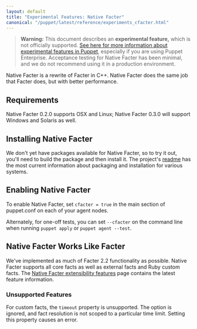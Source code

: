 ```yaml
---
layout: default
title: "Experimental Features: Native Facter"
canonical: "/puppet/latest/reference/experiments_cfacter.html"
---
```


[users_group]: https://groups.google.com/forum/#!forum/puppet-users
[cfacter_readme]: https://github.com/puppetlabs/cfacter#native-facter
[cfacter_features]: https://github.com/puppetlabs/cfacter/blob/master/Extensibility.md

> **Warning:** This document describes an **experimental feature,** which is not officially supported. [See here for more information about experimental features in Puppet](./experiments_overview.html), especially if you are using Puppet Enterprise. Acceptance testing for Native Facter has been minimal, and we do not recommend using it in a production environment.

Native Facter is a rewrite of Facter in C++. Native Facter does the same job that Facter does, but with better performance. 

Requirements
-----

Native Facter 0.2.0 supports OSX and Linux; Native Facter 0.3.0 will support Windows and Solaris as well.

Installing Native Facter
-----
We don't yet have packages available for Native Facter, so to try it out, you'll need to build the package and then install it. The project's [readme](cfacter_readme) has the most current information about packaging and installation for various systems.

Enabling Native Facter
-----

To enable Native Facter, set `cfacter = true` in the main section of puppet.conf on each of your agent nodes.

Alternately, for one-off tests, you can set `--cfacter` on the command line when running `puppet apply` or `puppet agent --test`.

Native Facter Works Like Facter
-----

We've implemented as much of Facter 2.2 functionality as possible. Native Facter supports all core facts as well as external facts and Ruby custom facts. The [Native Facter extensibility features](cfacter_features) page contains the latest feature information.

### Unsupported Features

For custom facts, the `timeout` property is unsupported. The option is ignored, and fact resolution is not scoped to a particular time limit. Setting this property causes an error.
